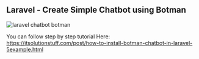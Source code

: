 ## Laravel - Create Simple Chatbot using Botman

![laravel chatbot botman](https://itsolutionstuff.com/upload/laravel-botman-chatbots.png)

You can follow step by step tutorial Here: https://itsolutionstuff.com/post/how-to-install-botman-chatbot-in-laravel-5example.html
